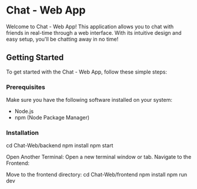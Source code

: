 # Chat - Web App

Welcome to Chat - Web App! This application allows you to chat with friends in real-time through a web interface. With its intuitive design and easy setup, you'll be chatting away in no time!

## Getting Started

To get started with the Chat - Web App, follow these simple steps:
### Prerequisites
Make sure you have the following software installed on your system:
- Node.js
- npm (Node Package Manager)
### Installation

cd Chat-Web/backend
npm install
npm start

Open Another Terminal:
Open a new terminal window or tab.
Navigate to the Frontend:

Move to the frontend directory:
cd Chat-Web/frontend
npm install
npm run dev
